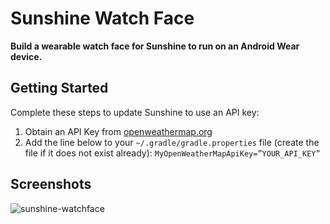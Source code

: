Sunshine Watch Face
===================================

**Build a wearable watch face for Sunshine to run on an Android Wear device.**

## Getting Started

Complete these steps to update Sunshine to use an API key:

1. Obtain an API Key from [openweathermap.org](openweathermap.org)
2. Add the line below to your `~/.gradle/gradle.properties` file (create the file if it does not exist already):
   `MyOpenWeatherMapApiKey=”YOUR_API_KEY”`


## Screenshots

![sunshine-watchface](http://i.imgur.com/r8xLBWT.gif)
